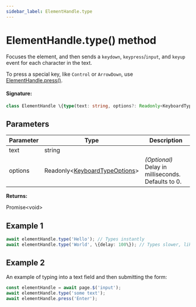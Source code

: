 ```yaml
---
sidebar_label: ElementHandle.type
---
```


# ElementHandle.type() method

Focuses the element, and then sends a `keydown`, `keypress`/`input`, and `keyup` event for each character in the text.

To press a special key, like `Control` or `ArrowDown`, use [ElementHandle.press()](./puppeteer.elementhandle.press.md).

#### Signature:

```typescript
class ElementHandle \{type(text: string, options?: Readonly<KeyboardTypeOptions>): Promise<void>;\}
```

## Parameters

| Parameter | Type                                                                      | Description                                        |
| --------- | ------------------------------------------------------------------------- | -------------------------------------------------- |
| text      | string                                                                    |                                                    |
| options   | Readonly&lt;[KeyboardTypeOptions](./puppeteer.keyboardtypeoptions.md)&gt; | _(Optional)_ Delay in milliseconds. Defaults to 0. |

**Returns:**

Promise&lt;void&gt;

## Example 1

```ts
await elementHandle.type('Hello'); // Types instantly
await elementHandle.type('World', \{delay: 100\}); // Types slower, like a user
```

## Example 2

An example of typing into a text field and then submitting the form:

```ts
const elementHandle = await page.$('input');
await elementHandle.type('some text');
await elementHandle.press('Enter');
```
